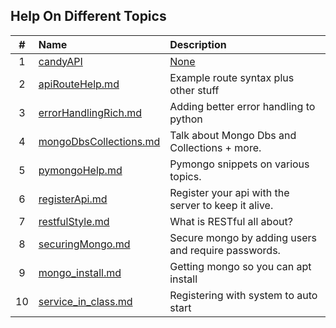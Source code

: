 ## Help On Different Topics

|   #   | Name                                             | Description                                         |
| :---: | :----------------------------------------------- | :-------------------------------------------------- |
|   1   | [candyAPI](candyAPI)                             | [None](candyAPI)                                    |
|   2   | [apiRouteHelp.md](apiRouteHelp.md)               | Example route syntax plus other stuff               |
|   3   | [errorHandlingRich.md](errorHandlingRich.md)     | Adding better error handling to python              |
|   4   | [mongoDbsCollections.md](mongoDbsCollections.md) | Talk about Mongo Dbs and Collections + more.        |
|   5   | [pymongoHelp.md](pymongoHelp.md)                 | Pymongo snippets on various topics.                 |
|   6   | [registerApi.md](registerApi.md)                 | Register your api with the server to keep it alive. |
|   7   | [restfulStyle.md](restfulStyle.md)               | What is RESTful all about?                          |
|   8   | [securingMongo.md](securingMongo.md)             | Secure mongo by adding users and require passwords. |
|   9   | [mongo_install.md](mongo_install.md)             | Getting mongo so you can apt install                |
|  10   | [service_in_class.md](service_in_class.md)       | Registering with system to auto start               |
